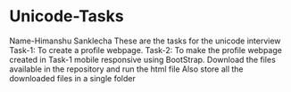 # Unicode-Tasks
Name-Himanshu Sanklecha
These are the tasks for the unicode interview
Task-1: To create a profile webpage.
Task-2: To make the profile webpage created in Task-1 mobile responsive using BootStrap.
Download the files available in the repository and run the html file
Also store all the downloaded files in a single folder
